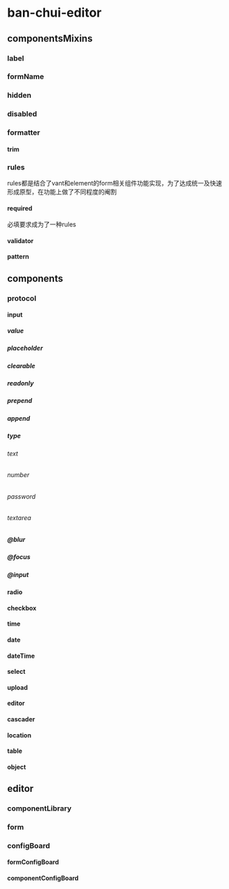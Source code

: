 # ban-chui-editor

## componentsMixins
### label
### formName
### hidden
### disabled
### formatter
#### trim
### rules
rules都是结合了vant和element的form相关组件功能实现，为了达成统一及快速形成原型，在功能上做了不同程度的阉割
#### required
必填要求成为了一种rules
#### validator
#### pattern

## components

### protocol
#### input
##### value
##### placeholder
##### clearable
##### readonly
##### prepend
##### append

##### type
###### text
###### number
###### password
###### textarea

##### @blur
##### @focus
##### @input

#### radio
#### checkbox
#### time
#### date
#### dateTime
#### select
#### upload
#### editor
#### cascader
#### location
#### table
#### object

## editor
### componentLibrary
### form
### configBoard
#### formConfigBoard
#### componentConfigBoard